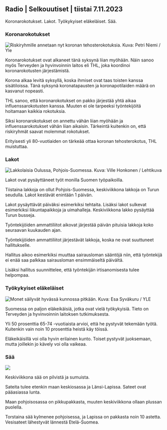 ## Radio | Selkouutiset | tiistai 7.11.2023

Koronarokotukset. Lakot. Työkykyiset eläkeläiset. Sää.

### Koronarokotukset

![Riskiryhmille annetaan nyt koronan tehosterokotuksia. Kuva: Petri
Niemi /
Yle](https://images.cdn.yle.fi/image/upload/c_crop,h_2266,w_4027,x_0,y_0/ar_1.7777777777777777,c_fill,g_faces,h_675,w_1200/dpr_1.0/q_auto:eco/f_auto/fl_lossy/v1675253861/39-99789363046bc0166b4)

Koronarokotukset ovat alkaneet tänä syksynä liian myöhään. Näin sanoo
myös Terveyden ja hyvinvoinnin laitos eli THL, joka koordinoi
koronarokotusten järjestämistä.

Korona alkaa levitä syksyllä, koska ihmiset ovat taas toisten kanssa
sisätiloissa. Tänä syksynä koronatapausten ja koronapotilaiden määrä on
kasvanut nopeasti.

THL sanoo, että koronarokotukset on pakko järjestää yhtä aikaa
influenssarokotusten kanssa. Muuten ei ole tarpeeksi työntekijöitä
hoitamaan kaikkia rokotuksia.

Siksi koronarokotukset on annettu vähän liian myöhään ja
influenssarokotukset vähän liian aikaisin. Tärkeintä kuitenkin on, että
riskiryhmät saavat molemmat rokotukset.

Erityisesti yli 80-vuotiaiden on tärkeää ottaa koronan tehosterokotus,
THL muistuttaa.

### Lakot

![Lakkolaisia Oulussa, Pohjois-Suomessa. Kuva: Ville Honkonen /
Lehtikuva](https://images.cdn.yle.fi/image/upload/c_crop,h_2880,w_5120,x_0,y_533/ar_1.7777777777777777,c_fill,g_faces,h_675,w_1200/dpr_1.0/q_auto:eco/f_auto/fl_lossy/v1699368229/39-11968696549f7933eb81)

Lakot ovat pysäyttäneet työt monilla Suomen työpaikoilla.

Tiistaina lakkoja on ollut Pohjois-Suomessa, keskiviikkona lakkoja on
Turun seudulla. Lakot kestävät enintään 1 päivän.

Lakot pysäyttävät päiväksi esimerkiksi tehtaita. Lisäksi lakot sulkevat
esimerkiksi liikuntapaikkoja ja uimahalleja. Keskiviikkona lakko
pysäyttää Turun busseja.

Työntekijöiden ammattiliitot aikovat järjestää päivän pituisia lakkoja
koko seuraavan kuukauden ajan.

Työntekijöiden ammattiliitot järjestävät lakkoja, koska ne ovat
suuttuneet hallitukselle.

Hallitus aikoo esimerkiksi muuttaa sairausloman sääntöjä niin, että
työntekijä ei enää saa palkkaa sairausloman ensimmäiseltä päivältä.

Lisäksi hallitus suunnittelee, että työntekijän irtisanomisesta tulee
helpompaa.

### Työkykyiset eläkeläiset

![Monet säilyvät hyvässä kunnossa pitkään. Kuva: Esa Syväkuru /
YLE](https://images.cdn.yle.fi/image/upload/c_crop,h_3375,w_6000,x_0,y_47/ar_1.7777777777777777,c_fill,g_faces,h_675,w_1200/dpr_1.0/q_auto:eco/f_auto/fl_lossy/v1568642672/39-5915475d7f9625891ee)

Suomessa on paljon eläkeikäisiä, jotka ovat vielä työkykyisiä. Tieto on
Terveyden ja hyvinvoinnin laitoksen tutkimuksesta.

Yli 50 prosenttia 65-74 -vuotiaista arvioi, että he pystyvät tekemään
työtä. Kuitenkin vain noin 10 prosenttia heistä käy töissä.

Eläkeikäisillä voi olla hyvin erilainen kunto. Toiset pystyvät
juoksemaan, mutta joillekin jo kävely voi olla vaikeaa.

### Sää

![](https://images.cdn.yle.fi/image/upload/c_crop,h_1080,w_1919,x_0,y_0/ar_1.7777777777777777,c_fill,g_faces,h_675,w_1200/dpr_1.0/q_auto:eco/f_auto/fl_lossy/v1699373925/39-1197270654a63406a4f5)

Keskiviikkona sää on pilvistä ja sumuista.

Sateita tulee etenkin maan keskiosassa ja Länsi-Lapissa. Sateet ovat
pääasiassa lunta.

Maan pohjoisosassa on pikkupakkasta, muuten keskiviikkona ollaan plussan
puolella.

Torstaina sää kylmenee pohjoisessa, ja Lapissa on pakkasta noin 10
astetta. Vesisateet lähestyvät lännestä Etelä-Suomea.
